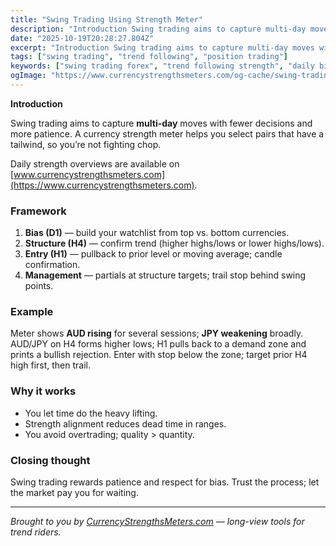 ```yaml
---
title: "Swing Trading Using Strength Meter"
description: "Introduction Swing trading aims to capture multi-day moves with fewer decisions and more patience..."
date: "2025-10-19T20:28:27.804Z"
excerpt: "Introduction Swing trading aims to capture multi-day moves with fewer decisions and more patience. A currency strength meter helps you select pairs that have a tailwind, so you’re not fighting chop. Daily strength overviews are available on [www.currencystrengthsmeters.com](https://www.currencystrengthsmeters.com). Framework 1. Bias (D1) — build your watchlist from top vs. bottom..."
tags: ["swing trading", "trend following", "position trading"]
keywords: ["swing trading forex", "trend following strength", "daily bias H4 entries", "multi timeframe alignment", "hold winners forex"]
ogImage: "https://www.currencystrengthsmeters.com/og-cache/swing-trading-using-strength-meter.jpg"
---
```

**Introduction**

Swing trading aims to capture **multi-day** moves with fewer decisions and more patience. A currency strength meter helps you select pairs that have a tailwind, so you’re not fighting chop.

Daily strength overviews are available on [www.currencystrengthsmeters.com](https://www.currencystrengthsmeters.com).

### Framework

1. **Bias (D1)** — build your watchlist from top vs. bottom currencies.  
2. **Structure (H4)** — confirm trend (higher highs/lows or lower highs/lows).  
3. **Entry (H1)** — pullback to prior level or moving average; candle confirmation.  
4. **Management** — partials at structure targets; trail stop behind swing points.

### Example

Meter shows **AUD rising** for several sessions; **JPY weakening** broadly. AUD/JPY on H4 forms higher lows; H1 pulls back to a demand zone and prints a bullish rejection. Enter with stop below the zone; target prior H4 high first, then trail.

### Why it works

- You let time do the heavy lifting.  
- Strength alignment reduces dead time in ranges.  
- You avoid overtrading; quality > quantity.

### Closing thought

Swing trading rewards patience and respect for bias. Trust the process; let the market pay you for waiting.

---

*Brought to you by [CurrencyStrengthsMeters.com](https://www.currencystrengthsmeters.com) — long-view tools for trend riders.*
